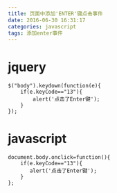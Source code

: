 ```yaml
---
title: 页面中添加'ENTER'键点击事件
date: 2016-06-30 16:31:17
categories: javascript
tags: 添加enter事件
---
```

# jquery #
	$("body").keydown(function(e){
        if(e.keyCode=="13"){
            alert('点击了Enter键');
        }
    });
# javascript #
	document.body.onclick=function(){
        if(e.keyCode=="13"){
           alert('点击了Enter键');
        }
    };